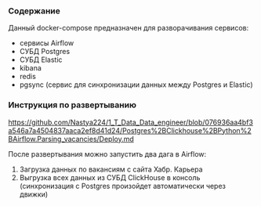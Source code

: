 ### Содержание
Данный docker-compose предназначен для разворачивания сервисов:
- сервисы Airflow
- СУБД Postgres
- СУБД Elastic
- kibana 
- redis 
- pgsync (сервис для синхронизации данных между Postgres и Elastic)

### Инструкция по развертыванию
https://github.com/Nastya224/1_T_Data_Data_engineer/blob/076936aa4bf3a546a7a4504837aaca2ef8d41d24/Postgres%2BClickhouse%2BPython%2BAirflow.Parsing_vacancies/Deploy.md

После развертывания можно запустить два дага в Airflow: 
1) Загрузка данных по вакансиям с сайта Хабр. Карьера
2) Выгрузка всех данных из СУБД ClickHouse в консоль (синхронизация c Postgres произойдет автоматически через движки)

